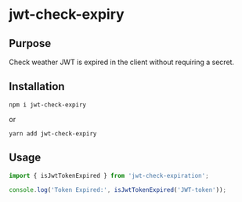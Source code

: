 # jwt-check-expiry

## Purpose

Check weather JWT is expired in the client without requiring a secret.

## Installation

`npm i jwt-check-expiry`

or 

`yarn add jwt-check-expiry`


## Usage

```js
import { isJwtTokenExpired } from 'jwt-check-expiration';

console.log('Token Expired:', isJwtTokenExpired('JWT-token'));
```
